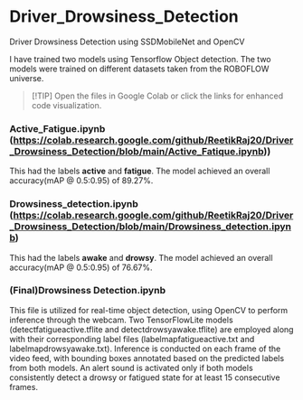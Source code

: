 # Driver_Drowsiness_Detection
Driver Drowsiness Detection using SSDMobileNet and OpenCV

I have trained two models using Tensorflow Object detection.
The two models were trained on different datasets taken from the ROBOFLOW universe.

> [!TIP] Open the files in Google Colab or click the links for enhanced code visualization.
### Active_Fatigue.ipynb (https://colab.research.google.com/github/ReetikRaj20/Driver_Drowsiness_Detection/blob/main/Active_Fatique.ipynb)) 
This had the labels **active** and **fatigue**. The model achieved an overall accuracy(mAP @ 0.5:0.95) of 89.27%. 

### Drowsiness_detection.ipynb (https://colab.research.google.com/github/ReetikRaj20/Driver_Drowsiness_Detection/blob/main/Drowsiness_detection.ipynb)
This had the labels ****awake**** and **drowsy**. The model achieved an overall accuracy(mAP @ 0.5:0.95) of 76.67%. 

### (Final)Drowsiness Detection.ipynb 
This file is utilized for real-time object detection, using OpenCV to perform inference through the webcam. Two TensorFlowLite models (detectfatigueactive.tflite and detectdrowsyawake.tflite) are employed along with their corresponding label files (labelmapfatigueactive.txt and labelmapdrowsyawake.txt). Inference is conducted on each frame of the video feed, with bounding boxes annotated based on the predicted labels from both models. An alert sound is activated only if both models consistently detect a drowsy or fatigued state for at least 15 consecutive frames.

